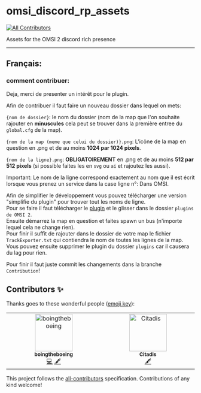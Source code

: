 # omsi_discord_rp_assets
<!-- ALL-CONTRIBUTORS-BADGE:START - Do not remove or modify this section -->
[![All Contributors](https://img.shields.io/badge/all_contributors-2-orange.svg?style=flat-square)](#contributors-)
<!-- ALL-CONTRIBUTORS-BADGE:END -->

Assets for the OMSI 2 discord rich presence

---

## Français:

### **comment contribuer:**

Deja, merci de presenter un intérêt pour le plugin.

Afin de contribuer il faut faire un nouveau dossier dans lequel on mets:

`{nom de dossier}`: le nom du dossier (nom de la map que l'on souhaite rajouter en **minuscules** cela peut se trouver dans la première entree du `global.cfg` de la map).

`{nom de la map (meme que celui du dossier)}.png`: L’icône de la map en question en .png et de au moins **1024 par 1024 pixels**.

`{nom de la ligne}.png`: **OBLIGATOIREMENT** en .png et de au moins **512 par 512 pixels** (si possible faites les en `svg` ou `ai` et rajoutez les aussi).

Important: Le nom de la ligne correspond exactement au nom que il est écrit lorsque vous prenez un service dans la case ligne n°: Dans OMSI.

Afin de simplifier le développement vous pouvez télécharger une version "simplifie du plugin" pour trouver tout les noms de ligne.  
Pour se faire il faut télécharger le [plugin](https://github.com/IGdev-Studios/omsi_discord_rp_assets/raw/main/plugins.zip) et le glisser dans le dossier `plugins de OMSI 2`.  
Ensuite démarrez la map en question et faites spawn un bus (n'importe lequel cela ne change rien).  
Pour finir il suffit de rajouter dans le dossier de votre map le fichier `TrackExporter.txt` qui contiendra le nom de toutes les lignes de la map.  
Vous pouvez ensuite supprimer le plugin du dossier `plugins` car il causera du lag pour rien.

Pour finir il faut juste commit les changements dans la branche `Contribution`!

## Contributors ✨

Thanks goes to these wonderful people ([emoji key](https://allcontributors.org/docs/en/emoji-key)):

<!-- ALL-CONTRIBUTORS-LIST:START - Do not remove or modify this section -->
<!-- prettier-ignore-start -->
<!-- markdownlint-disable -->
<table>
  <tbody>
    <tr>
     <td align="center" valign="top" width="14.28%"><a href="https://github.com/boingtheboeing"><img src="https://avatars.githubusercontent.com/u/76058130?v=4?s=100" width="100px;" alt="boingtheboeing"/><br /><sub><b>boingtheboeing</b></sub></a><br /><a href="https://github.com/IGdev-Studios/omsi_discord_rp_assets/commits?author=boingtheboeing" title="Code">💻</a> <a href="#content-boingtheboeing" title="Content">🖋</a></td>
      <td align="center" valign="top" width="14.28%"><a href="https://github.com/Citadis"><img src="https://avatars.githubusercontent.com/u/45082212?v=4?s=100" width="100px;" alt="Citadis"/><br /><sub><b>Citadis</b></sub></a><br /><a href="#content-Citadis" title="Content">🖋</a></td>
    </tr>
  </tbody>
</table>

<!-- markdownlint-restore -->
<!-- prettier-ignore-end -->

<!-- ALL-CONTRIBUTORS-LIST:END -->

This project follows the [all-contributors](https://github.com/all-contributors/all-contributors) specification. Contributions of any kind welcome!
